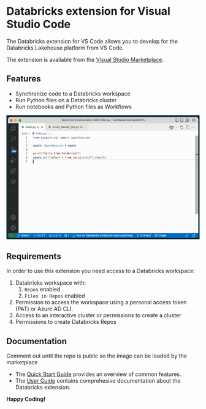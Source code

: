 # Databricks extension for Visual Studio Code

The Databricks extension for VS Code allows you to develop for the Databricks Lakehouse platform from VS Code.

The extension is available from the [Visual Studio Marketplace](https://marketplace.visualstudio.com/itemdetails?itemName=databricks.databricks).

## Features

-   Synchronize code to a Databricks workspace
-   Run Python files on a Databricks cluster
-   Run notebooks and Python files as Workflows

![run](images/run.gif)

## Requirements

In order to use this extension you need access to a Databricks workspace:

1. Databricks workspace with:
    1. `Repos` enabled
    2. `Files in Repos` enabled
2. Permission to access the workspace using a personal access token (PAT) or Azure AD CLI.
3. Access to an interactive cluster or permissions to create a cluster
4. Permissions to create Databricks Repos

## Documentation

Comment out until the repo is public so the image can be loaded by the marketplace

-   The [Quick Start Guide](README.quickstart.md) provides an overview
    of common features.
-   The [User Guide](https://docs.databricks.com/dev-tools/vscode-ext.html)
    contains comprehesive documentation about the Databricks extension.

**Happy Coding!**
